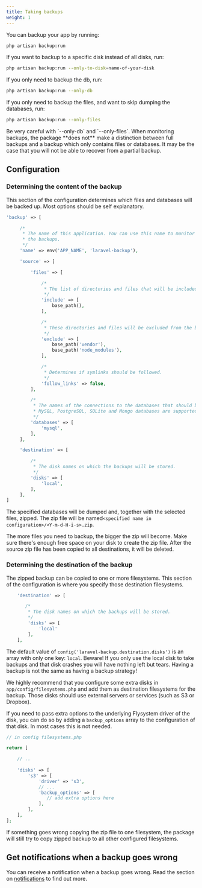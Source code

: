 ```yaml
---
title: Taking backups
weight: 1
---
```


You can backup your app by running:

```bash
php artisan backup:run
```

If you want to backup to a specific disk instead of all disks, run:

```bash
php artisan backup:run --only-to-disk=name-of-your-disk
```

If you only need to backup the db, run:

```bash
php artisan backup:run --only-db
```

If you only need to backup the files, and want to skip dumping the databases, run:

```bash
php artisan backup:run --only-files
```

<div class="alert -warning">
Be very careful with `--only-db` and `--only-files`. When monitoring backups, the package **does not** make
a distinction between full backups and a backup which only contains files or databases. It may be the case that you will not be able to recover from a partial backup.
</div>


## Configuration

### Determining the content of the backup

This section of the configuration determines which files and databases will be backed up. Most options should be self explanatory.

```php
'backup' => [

     /*
      * The name of this application. You can use this name to monitor
      * the backups.
      */
     'name' => env('APP_NAME', 'laravel-backup'),

     'source' => [

         'files' => [

             /*
              * The list of directories and files that will be included in the backup.
              */
             'include' => [
                 base_path(),
             ],

             /*
              * These directories and files will be excluded from the backup.
              */
             'exclude' => [
                 base_path('vendor'),
                 base_path('node_modules'),
             ],

             /*
              * Determines if symlinks should be followed.
              */
             'follow_links' => false,
         ],

         /*
          * The names of the connections to the databases that should be backed up
          * MySQL, PostgreSQL, SQLite and Mongo databases are supported.
          */
         'databases' => [
             'mysql',
         ],
     ],

     'destination' => [

         /*
          * The disk names on which the backups will be stored.
          */
         'disks' => [
             'local',
         ],
     ],
]
```

The specified databases will be dumped and, together with the selected files, zipped. The zip file will be named`<specified name in configuration>/<Y-m-d-H-i-s>.zip`.
 
The more files you need to backup, the bigger the zip will become. Make sure there's enough free space on your disk to create the zip file. After the source zip file has been copied to all destinations, it will be deleted.
 
### Determining the destination of the backup

The zipped backup can be copied to one or more filesystems. This section of the configuration is where you specify those destination filesystems.

```php
    'destination' => [

       /*
        * The disk names on which the backups will be stored. 
        */
        'disks' => [
            'local'
        ],
    ],
```

The default value of `config('laravel-backup.destination.disks')` is an array with only one key: `local`. Beware! If you only use the local disk to take backups and that disk crashes you will have nothing left but tears. Having a backup is not the same as having a backup strategy!

We highly recommend that you configure some extra disks in `app/config/filesystems.php` and add them as destination filesystems for the backup. Those disks should use external servers or services (such as S3 or Dropbox).

If you need to pass extra options to the underlying Flysystem driver of the disk, you can do so by adding a `backup_options` array to the configuration of that disk. In most cases this is not needed.

```php
// in config filesystems.php

return [

    // ..
    
    'disks' => [
        's3' => [
            'driver' => 's3',
            // ...
            'backup_options' => [
               // add extra options here
            ],
        ],
    ],
];
```

If something goes wrong copying the zip file to one filesystem, the package will still try to copy zipped backup to all other configured filesystems.

## Get notifications when a backup goes wrong

You can receive a notification when a backup goes wrong. Read
the section on [notifications](/laravel-backup/v6/sending-notifications/overview) to find out more.
